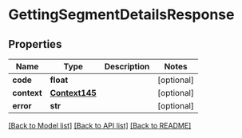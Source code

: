 # GettingSegmentDetailsResponse

## Properties
Name | Type | Description | Notes
------------ | ------------- | ------------- | -------------
**code** | **float** |  | [optional] 
**context** | [**Context145**](Context145.md) |  | [optional] 
**error** | **str** |  | [optional] 

[[Back to Model list]](../README.md#documentation-for-models) [[Back to API list]](../README.md#documentation-for-api-endpoints) [[Back to README]](../README.md)


